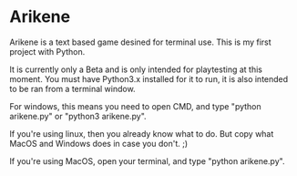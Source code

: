 # Arikene

Arikene is a text based game desined for terminal use. This is my first project with Python.

It is currently only a Beta and is only intended for playtesting at this moment. You must have Python3.x installed for it to run, it is also intended to be ran from a terminal window.

For windows, this means you need to open CMD, and type "python arikene.py" or "python3 arikene.py".

If you're using linux, then you already know what to do. But copy what MacOS and Windows does in case you don't. ;)

If you're using MacOS, open your terminal, and type "python arikene.py".
